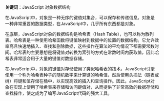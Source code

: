 **关键词**：JavaScript 对象数据结构

在JavaScript中，对象是一种无序的键值对集合，可以保存和传递信息。对象是一种非常重要的数据类型，在JavaScript中，几乎所有东西都是对象。

在底层，JavaScript对象的数据结构是哈希表（Hash Table），也可以称为散列表。哈希表是一种使用哈希函数将键值映射到数据中的位置的数据结构。它允许效率高且快速地插入、查找和删除数据，这些操作在算法的平均情况下都需要常数时间。哈希表的主要思想是将键值对转换为索引的方式在常数时间内获取值，因此哈希表非常适合用于大量的键值对数据存储。

在JavaScript中，对象的键值对存储使用了类似哈希表的技术。JavaScript引擎使用一个称为哈希表种子的随机数字来计算键的哈希值，然后使用头插法（链表或树）将键和值存储在桶中，以实现高效的插入和查询操作。因此，JavaScript对象在实现上使用了哈希表来存储和访问键值对，从而提供了非常高效的数据存储和查找操作，使之成为了编写JavaScript代码的强大工具。
